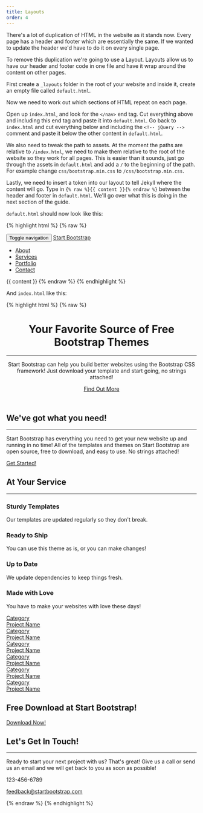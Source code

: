 ```yaml
---
title: Layouts
order: 4
---
```

There's a lot of duplication of HTML in the website as it stands now. Every page has a header and footer which are essentially the same. If we wanted to update the header we'd have to do it on every single page.

To remove this duplication we're going to use a Layout. Layouts allow us to have our header and footer code in one file and have it wrap around the content on other pages.

First create a `_layouts` folder in the root of your website and inside it, create an empty file called `default.html`.

Now we need to work out which sections of HTML repeat on each page.

Open up `index.html`, and look for the `</nav>` end tag. Cut everything above and including this end tag and paste it into `default.html`. Go back to `index.html` and cut everything below and including the `<!-- jQuery -->` comment and paste it below the other content in `default.html`.

We also need to tweak the path to assets. At the moment the paths are relative to `/index.html`, we need to make them relative to the root of the website so they work for all pages. This is easier than it sounds, just go through the assets in `default.html` and add a `/` to the beginning of the path. For example change `css/bootstrap.min.css` to `/css/bootstrap.min.css`.

Lastly, we need to insert a token into our layout to tell Jekyll where the content will go. Type in `{% raw %}{{ content }}{% endraw %}` between the header and footer in `default.html`. We'll go over what this is doing in the next section of the guide.

`default.html` should now look like this:

{% highlight html %}
{% raw %}
<!DOCTYPE html>
<html lang="en">
  <head>
    <meta charset="utf-8">
    <meta http-equiv="X-UA-Compatible" content="IE=edge">
    <meta name="viewport" content="width=device-width, initial-scale=1">
    <meta name="description" content="">
    <meta name="author" content="">
    <title>Creative - Start Bootstrap Theme</title>
    <!-- Bootstrap Core CSS -->
    <link rel="stylesheet" href="/css/bootstrap.min.css" type="text/css">
    <!-- Custom Fonts -->
    <link href="http://fonts.googleapis.com/css?family=Open+Sans:300italic,400italic,600italic,700italic,800italic,400,300,600,700,800" rel="stylesheet" type="text/css">
    <link href="http://fonts.googleapis.com/css?family=Merriweather:400,300,300italic,400italic,700,700italic,900,900italic" rel="stylesheet" type="text/css">
    <link rel="stylesheet" href="/font-awesome/css/font-awesome.min.css" type="text/css">
    <!-- Plugin CSS -->
    <link rel="stylesheet" href="/css/animate.min.css" type="text/css">
    <!-- Custom CSS -->
    <link rel="stylesheet" href="/css/creative.css" type="text/css">
    <!-- HTML5 Shim and Respond.js IE8 support of HTML5 elements and media queries -->
    <!-- WARNING: Respond.js doesn't work if you view the page via file:// -->
    <!--[if lt IE 9]>
    <script src="https://oss.maxcdn.com/libs/html5shiv/3.7.0/html5shiv.js"></script>
    <script src="https://oss.maxcdn.com/libs/respond.js/1.4.2/respond.min.js"></script>
    <![endif]-->
  </head>
  <body id="page-top">
    <nav id="mainNav" class="navbar navbar-default navbar-fixed-top">
      <div class="container-fluid">
        <!-- Brand and toggle get grouped for better mobile display -->
        <div class="navbar-header">
          <button type="button" class="navbar-toggle collapsed" data-toggle="collapse" data-target="#bs-example-navbar-collapse-1">
          <span class="sr-only">Toggle navigation</span>
          <span class="icon-bar"></span>
          <span class="icon-bar"></span>
          <span class="icon-bar"></span>
          </button>
          <a class="navbar-brand page-scroll" href="#page-top">Start Bootstrap</a>
        </div>
        <!-- Collect the nav links, forms, and other content for toggling -->
        <div class="collapse navbar-collapse" id="bs-example-navbar-collapse-1">
          <ul class="nav navbar-nav navbar-right">
            <li>
              <a class="page-scroll" href="#about">About</a>
            </li>
            <li>
              <a class="page-scroll" href="#services">Services</a>
            </li>
            <li>
              <a class="page-scroll" href="#portfolio">Portfolio</a>
            </li>
            <li>
              <a class="page-scroll" href="#contact">Contact</a>
            </li>
          </ul>
        </div>
        <!-- /.navbar-collapse -->
      </div>
      <!-- /.container-fluid -->
    </nav>
    {{ content }}
    <!-- jQuery -->
    <script src="/js/jquery.js"></script>
    <!-- Bootstrap Core JavaScript -->
    <script src="/js/bootstrap.min.js"></script>
    <!-- Plugin JavaScript -->
    <script src="/js/jquery.easing.min.js"></script>
    <script src="/js/jquery.fittext.js"></script>
    <script src="/js/wow.min.js"></script>
    <!-- Custom Theme JavaScript -->
    <script src="/js/creative.js"></script>
  </body>
</html>
{% endraw %}
{% endhighlight %}

And `index.html` like this:

{% highlight html %}
{% raw %}
<header>
  <div class="header-content">
    <div class="header-content-inner">
      <h1>Your Favorite Source of Free Bootstrap Themes</h1>
      <hr>
      <p>Start Bootstrap can help you build better websites using the Bootstrap CSS framework! Just download your template and start going, no strings attached!</p>
      <a href="#about" class="btn btn-primary btn-xl page-scroll">Find Out More</a>
    </div>
  </div>
</header>
<section class="bg-primary" id="about">
  <div class="container">
    <div class="row">
      <div class="col-lg-8 col-lg-offset-2 text-center">
        <h2 class="section-heading">We've got what you need!</h2>
        <hr class="light">
        <p class="text-faded">Start Bootstrap has everything you need to get your new website up and running in no time! All of the templates and themes on Start Bootstrap are open source, free to download, and easy to use. No strings attached!</p>
        <a href="#" class="btn btn-default btn-xl">Get Started!</a>
      </div>
    </div>
  </div>
</section>
<section id="services">
  <div class="container">
    <div class="row">
      <div class="col-lg-12 text-center">
        <h2 class="section-heading">At Your Service</h2>
        <hr class="primary">
      </div>
    </div>
  </div>
  <div class="container">
    <div class="row">
      <div class="col-lg-3 col-md-6 text-center">
        <div class="service-box">
          <i class="fa fa-4x fa-diamond wow bounceIn text-primary"></i>
          <h3>Sturdy Templates</h3>
          <p class="text-muted">Our templates are updated regularly so they don't break.</p>
        </div>
      </div>
      <div class="col-lg-3 col-md-6 text-center">
        <div class="service-box">
          <i class="fa fa-4x fa-paper-plane wow bounceIn text-primary" data-wow-delay=".1s"></i>
          <h3>Ready to Ship</h3>
          <p class="text-muted">You can use this theme as is, or you can make changes!</p>
        </div>
      </div>
      <div class="col-lg-3 col-md-6 text-center">
        <div class="service-box">
          <i class="fa fa-4x fa-newspaper-o wow bounceIn text-primary" data-wow-delay=".2s"></i>
          <h3>Up to Date</h3>
          <p class="text-muted">We update dependencies to keep things fresh.</p>
        </div>
      </div>
      <div class="col-lg-3 col-md-6 text-center">
        <div class="service-box">
          <i class="fa fa-4x fa-heart wow bounceIn text-primary" data-wow-delay=".3s"></i>
          <h3>Made with Love</h3>
          <p class="text-muted">You have to make your websites with love these days!</p>
        </div>
      </div>
    </div>
  </div>
</section>
<section class="no-padding" id="portfolio">
  <div class="container-fluid">
    <div class="row no-gutter">
      <div class="col-lg-4 col-sm-6">
        <a href="#" class="portfolio-box">
          <img src="img/portfolio/1.jpg" class="img-responsive" alt="">
          <div class="portfolio-box-caption">
            <div class="portfolio-box-caption-content">
              <div class="project-category text-faded">
                Category
              </div>
              <div class="project-name">
                Project Name
              </div>
            </div>
          </div>
        </a>
      </div>
      <div class="col-lg-4 col-sm-6">
        <a href="#" class="portfolio-box">
          <img src="img/portfolio/2.jpg" class="img-responsive" alt="">
          <div class="portfolio-box-caption">
            <div class="portfolio-box-caption-content">
              <div class="project-category text-faded">
                Category
              </div>
              <div class="project-name">
                Project Name
              </div>
            </div>
          </div>
        </a>
      </div>
      <div class="col-lg-4 col-sm-6">
        <a href="#" class="portfolio-box">
          <img src="img/portfolio/3.jpg" class="img-responsive" alt="">
          <div class="portfolio-box-caption">
            <div class="portfolio-box-caption-content">
              <div class="project-category text-faded">
                Category
              </div>
              <div class="project-name">
                Project Name
              </div>
            </div>
          </div>
        </a>
      </div>
      <div class="col-lg-4 col-sm-6">
        <a href="#" class="portfolio-box">
          <img src="img/portfolio/4.jpg" class="img-responsive" alt="">
          <div class="portfolio-box-caption">
            <div class="portfolio-box-caption-content">
              <div class="project-category text-faded">
                Category
              </div>
              <div class="project-name">
                Project Name
              </div>
            </div>
          </div>
        </a>
      </div>
      <div class="col-lg-4 col-sm-6">
        <a href="#" class="portfolio-box">
          <img src="img/portfolio/5.jpg" class="img-responsive" alt="">
          <div class="portfolio-box-caption">
            <div class="portfolio-box-caption-content">
              <div class="project-category text-faded">
                Category
              </div>
              <div class="project-name">
                Project Name
              </div>
            </div>
          </div>
        </a>
      </div>
      <div class="col-lg-4 col-sm-6">
        <a href="#" class="portfolio-box">
          <img src="img/portfolio/6.jpg" class="img-responsive" alt="">
          <div class="portfolio-box-caption">
            <div class="portfolio-box-caption-content">
              <div class="project-category text-faded">
                Category
              </div>
              <div class="project-name">
                Project Name
              </div>
            </div>
          </div>
        </a>
      </div>
    </div>
  </div>
</section>
<aside class="bg-dark">
  <div class="container text-center">
    <div class="call-to-action">
      <h2>Free Download at Start Bootstrap!</h2>
      <a href="#" class="btn btn-default btn-xl wow tada">Download Now!</a>
    </div>
  </div>
</aside>
<section id="contact">
  <div class="container">
    <div class="row">
      <div class="col-lg-8 col-lg-offset-2 text-center">
        <h2 class="section-heading">Let's Get In Touch!</h2>
        <hr class="primary">
        <p>Ready to start your next project with us? That's great! Give us a call or send us an email and we will get back to you as soon as possible!</p>
      </div>
      <div class="col-lg-4 col-lg-offset-2 text-center">
        <i class="fa fa-phone fa-3x wow bounceIn"></i>
        <p>123-456-6789</p>
      </div>
      <div class="col-lg-4 text-center">
        <i class="fa fa-envelope-o fa-3x wow bounceIn" data-wow-delay=".1s"></i>
        <p><a href="mailto:your-email@your-domain.com">feedback@startbootstrap.com</a></p>
      </div>
    </div>
  </div>
</section>
{% endraw %}
{% endhighlight %}
